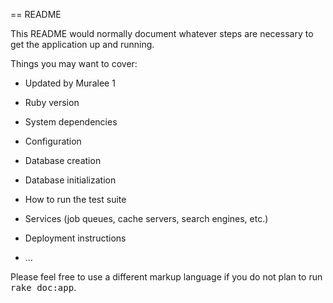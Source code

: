 == README

This README would normally document whatever steps are necessary to get the
application up and running.

Things you may want to cover:
 * Updated by Muralee 1
* Ruby version

* System dependencies

* Configuration

* Database creation

* Database initialization

* How to run the test suite

* Services (job queues, cache servers, search engines, etc.)

* Deployment instructions

* ...


Please feel free to use a different markup language if you do not plan to run
<tt>rake doc:app</tt>.
